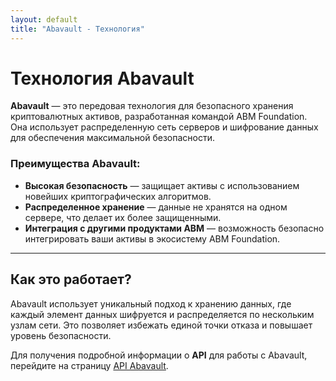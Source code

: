 ```yaml
---
layout: default
title: "Abavault - Технология"
---
```


# Технология **Abavault**

**Abavault** — это передовая технология для безопасного хранения криптовалютных активов, разработанная командой ABM Foundation. Она использует распределенную сеть серверов и шифрование данных для обеспечения максимальной безопасности.

### Преимущества **Abavault**:
- **Высокая безопасность** — защищает активы с использованием новейших криптографических алгоритмов.
- **Распределенное хранение** — данные не хранятся на одном сервере, что делает их более защищенными.
- **Интеграция с другими продуктами ABM** — возможность безопасно интегрировать ваши активы в экосистему ABM Foundation.

---

## Как это работает?

Abavault использует уникальный подход к хранению данных, где каждый элемент данных шифруется и распределяется по нескольким узлам сети. Это позволяет избежать единой точки отказа и повышает уровень безопасности.

Для получения подробной информации о **API** для работы с Abavault, перейдите на страницу [API Abavault](abavault_api.md).
